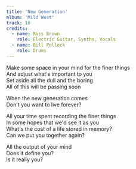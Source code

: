 ```yaml
---
title: 'New Generation'
album: 'Mild West'
track: 10
credits:
  - name: Ross Brown
    role: Electric Guitar, Synths, Vocals
  - name: Bill Pollock
    role: Drums
---
```


Make some space in your mind for the finer things  
And adjust what's important to you  
Set aside all the dull and the boring  
All of this will be passing soon

When the new generation comes  
Don't you want to live forever?

All your time spent recording the finer things  
In some hopes that we'd see it as you  
What's the cost of a life stored in memory?  
Can we put you together again?

All the output of your mind  
Does it define you?  
Is it really you?
